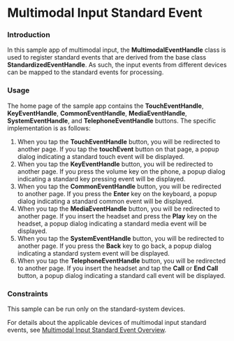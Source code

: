 # Multimodal Input Standard Event<a name="EN-US_TOPIC_0000001172476679"></a>

### Introduction<a name="section104mcpsimp"></a>

In this sample app of multimodal input, the  **MultimodalEventHandle**  class is used to register standard events that are derived from the base class  **StandardizedEventHandle**. As such, the input events from different devices can be mapped to the standard events for processing.

### Usage<a name="section107mcpsimp"></a>

The home page of the sample app contains the  **TouchEventHandle**,  **KeyEventHandle**,  **CommonEventHandle**,  **MediaEventHandle**,  **SystemEventHandle**, and  **TelephoneEventHandle**  buttons. The specific implementation is as follows:

1.  When you tap the  **TouchEventHandle**  button, you will be redirected to another page. If you tap the  **touchEvent**  button on that page, a popup dialog indicating a standard touch event will be displayed.
2.  When you tap the  **KeyEventHandle**  button, you will be redirected to another page. If you press the volume key on the phone, a popup dialog indicating a standard key pressing event will be displayed.
3.  When you tap the  **CommonEventHandle**  button, you will be redirected to another page. If you press the  **Enter**  key on the keyboard, a popup dialog indicating a standard common event will be displayed.
4.  When you tap the  **MediaEventHandle**  button, you will be redirected to another page. If you insert the headset and press the  **Play**  key on the headset, a popup dialog indicating a standard media event will be displayed.
5.  When you tap the  **SystemEventHandle**  button, you will be redirected to another page. If you press the  **Back**  key to go back, a popup dialog indicating a standard system event will be displayed.
6.  When you tap the  **TelephoneEventHandle**  button, you will be redirected to another page. If you insert the headset and tap the  **Call**  or  **End Call**  button, a popup dialog indicating a standard call event will be displayed.

### Constraints<a name="section117mcpsimp"></a>

This sample can be run only on the standard-system devices.

For details about the applicable devices of multimodal input standard events, see  [Multimodal Input Standard Event Overview](https://developer.harmonyos.com/en/docs/documentation/doc-guides/ui-multimodal-standard-event-overview-0000001079953054).

